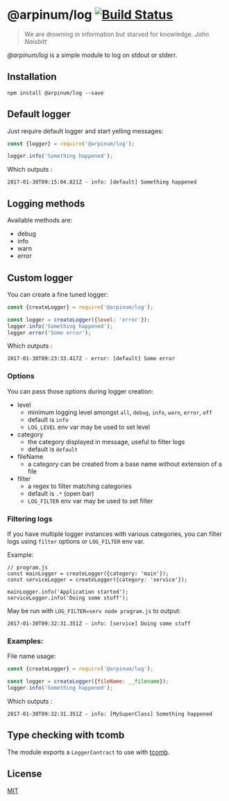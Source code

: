 # @arpinum/log [![Build Status](https://travis-ci.org/arpinum-js-engine/js-engine-log.svg?branch=master)](https://travis-ci.org/arpinum-js-engine/js-engine-log)

> We are drowning in information but starved for knowledge.
> <cite>John Naisbitt</cite>

*@arpinum/log* is a simple module to log on stdout or stderr.

## Installation

    npm install @arpinum/log --save

## Default logger

Just require default logger and start yelling messages:

```javascript
const {logger} = require('@arpinum/log');

logger.info('Something happened');
```

Which outputs :

```
2017-01-30T09:15:04.821Z - info: [default] Something happened
```

## Logging methods

Available methods are:

* debug
* info
* warn
* error

## Custom logger

You can create a fine tuned logger:

```javascript
const {createLogger} = require('@arpinum/log');

const logger = createLogger({level: 'error'});
logger.info('Something happened');
logger.error('Some error');
```

Which outputs :

```
2017-01-30T09:23:33.417Z - error: [default] Some error
```

### Options

You can pass those options during logger creation:

* level
  * minimum logging level amongst `all`, `debug`, `info`, `warn`, `error`, `off`
  * default is `info`
  * `LOG_LEVEL` env var may be used to set level
* category
  * the category displayed in message, useful to filter logs
  * default is `default`
* fileName
  * a category can be created from a base name without extension of a file
* filter
  * a regex to filter matching categories
  * default is `.*` (open bar)
  * `LOG_FILTER` env var may be used to set filter
  
### Filtering logs

If you have multiple logger instances with various categories, you can filter logs using `filter` options or `LOG_FILTER` env var.   

Example:

```
// program.js
const mainLogger = createLogger({category: 'main'});
const serviceLogger = createLogger({category: 'service'});

mainLogger.info('Application started');
serviceLogger.info('Doing some stuff');
```

May be run with `LOG_FILTER=serv node program.js` to output:

```
2017-01-30T09:32:31.351Z - info: [service] Doing some stuff
```

### Examples:

File name usage:

```javascript
const {createLogger} = require('@arpinum/log');

const logger = createLogger({fileName: __filename});
logger.info('Something happened');  
```

Which outputs :

```
2017-01-30T09:32:31.351Z - info: [MySuperClass] Something happened
```

## Type checking with tcomb

The module exports a `LoggerContract` to use with [tcomb](https://github.com/gcanti/tcomb).

## License

[MIT](LICENSE)
